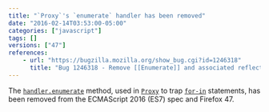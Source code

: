 ```yaml
---
title: "`Proxy`'s `enumerate` handler has been removed"
date: "2016-02-14T03:53:00-05:00"
categories: ["javascript"]
tags: []
versions: ["47"]
references:
    - url: "https://bugzilla.mozilla.org/show_bug.cgi?id=1246318"
      title: "Bug 1246318 - Remove [[Enumerate]] and associated reflective capabilities"
---
```

The [`handler.enumerate`](https://developer.mozilla.org/docs/Web/JavaScript/Reference/Global_Objects/Proxy/handler/enumerate) method, used in [`Proxy`](https://developer.mozilla.org/docs/Web/JavaScript/Reference/Global_Objects/Proxy) to trap [`for-in`](https://developer.mozilla.org/docs/Web/JavaScript/Reference/Statements/for...in) statements, has been removed from the ECMAScript 2016 (ES7) spec and Firefox 47.
